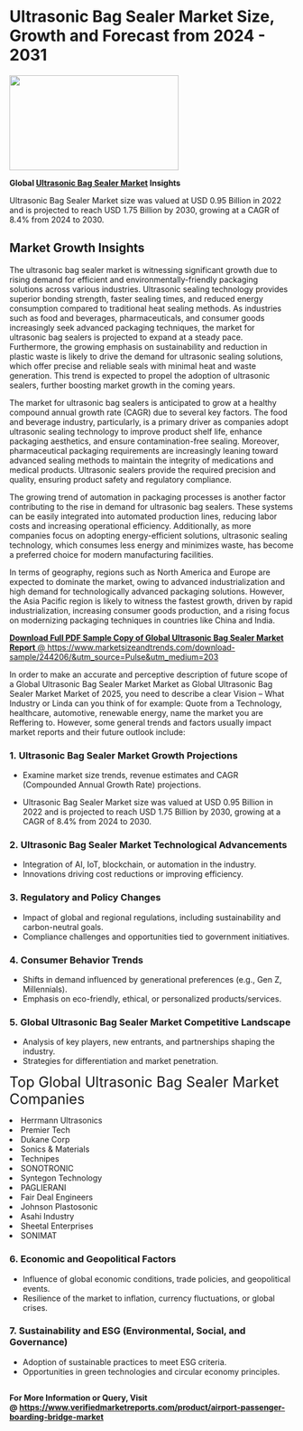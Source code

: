 <H1>Ultrasonic Bag Sealer Market Size, Growth and Forecast from 2024 - 2031</H1><img class="aligncenter size-medium wp-image-584254" src="https://thirdeyenews.in/wp-content/uploads/2024/09/Global-Market-Research-300x168.jpeg" alt="" width="300" height="168" /><p><strong>Global&nbsp;<a href="https://www.marketsizeandtrends.com/download-sample/244206/&amp;utm_source=Pulse&amp;utm_medium=203">Ultrasonic Bag Sealer Market</a> Insights</strong></p><p>Ultrasonic Bag Sealer Market size was valued at USD 0.95 Billion in 2022 and is projected to reach USD 1.75 Billion by 2030, growing at a CAGR of 8.4% from 2024 to 2030.</p><p><h2>Market Growth Insights</h2> The ultrasonic bag sealer market is witnessing significant growth due to rising demand for efficient and environmentally-friendly packaging solutions across various industries. Ultrasonic sealing technology provides superior bonding strength, faster sealing times, and reduced energy consumption compared to traditional heat sealing methods. As industries such as food and beverages, pharmaceuticals, and consumer goods increasingly seek advanced packaging techniques, the market for ultrasonic bag sealers is projected to expand at a steady pace. Furthermore, the growing emphasis on sustainability and reduction in plastic waste is likely to drive the demand for ultrasonic sealing solutions, which offer precise and reliable seals with minimal heat and waste generation. This trend is expected to propel the adoption of ultrasonic sealers, further boosting market growth in the coming years. <a href="#"></a> <p>The market for ultrasonic bag sealers is anticipated to grow at a healthy compound annual growth rate (CAGR) due to several key factors. The food and beverage industry, particularly, is a primary driver as companies adopt ultrasonic sealing technology to improve product shelf life, enhance packaging aesthetics, and ensure contamination-free sealing. Moreover, pharmaceutical packaging requirements are increasingly leaning toward advanced sealing methods to maintain the integrity of medications and medical products. Ultrasonic sealers provide the required precision and quality, ensuring product safety and regulatory compliance.</p> <p>The growing trend of automation in packaging processes is another factor contributing to the rise in demand for ultrasonic bag sealers. These systems can be easily integrated into automated production lines, reducing labor costs and increasing operational efficiency. Additionally, as more companies focus on adopting energy-efficient solutions, ultrasonic sealing technology, which consumes less energy and minimizes waste, has become a preferred choice for modern manufacturing facilities.</p> <p>In terms of geography, regions such as North America and Europe are expected to dominate the market, owing to advanced industrialization and high demand for technologically advanced packaging solutions. However, the Asia Pacific region is likely to witness the fastest growth, driven by rapid industrialization, increasing consumer goods production, and a rising focus on modernizing packaging techniques in countries like China and India.</p> <a href="#"></p><p><span class=""><strong>Download Full PDF Sample Copy of Global Ultrasonic Bag Sealer Market Report</strong> @ <a href="https://www.marketsizeandtrends.com/download-sample/244206/&amp;utm_source=Pulse&amp;utm_medium=203" target="_blank">https://www.marketsizeandtrends.com/download-sample/244206/&amp;utm_source=Pulse&amp;utm_medium=203</a></span></p><p>In order to make an accurate and perceptive description of future scope of a Global&nbsp;Ultrasonic Bag Sealer Market Market as Global&nbsp;Ultrasonic Bag Sealer Market Market of 2025, you need to describe a clear Vision &ndash; What Industry or Linda can you think of for example: Quote from a Technology, healthcare, automotive, renewable energy, name the market you are Reffering to. However, some general trends and factors usually impact market reports and their future outlook include:</p><h3>1.&nbsp;<strong>Ultrasonic Bag Sealer Market Growth Projections</strong></h3><ul><li>Examine market size trends, revenue estimates and CAGR (Compounded Annual Growth Rate) projections.</li><li><p>Ultrasonic Bag Sealer Market size was valued at USD 0.95 Billion in 2022 and is projected to reach USD 1.75 Billion by 2030, growing at a CAGR of 8.4% from 2024 to 2030.</p></li></ul><h3>2.&nbsp;<strong>Ultrasonic Bag Sealer Market Technological Advancements</strong></h3><ul><li>Integration of AI, IoT, blockchain, or automation in the industry.</li><li>Innovations driving cost reductions or improving efficiency.</li></ul><h3>3.&nbsp;<strong>Regulatory and Policy Changes</strong></h3><ul><li>Impact of global and regional regulations, including sustainability and carbon-neutral goals.</li><li>Compliance challenges and opportunities tied to government initiatives.</li></ul><h3>4.&nbsp;<strong>Consumer Behavior Trends</strong></h3><ul><li>Shifts in demand influenced by generational preferences (e.g., Gen Z, Millennials).</li><li>Emphasis on eco-friendly, ethical, or personalized products/services.</li></ul><h3>5.&nbsp;<strong>Global Ultrasonic Bag Sealer Market Competitive Landscape</strong></h3><ul><li>Analysis of key players, new entrants, and partnerships shaping the industry.</li><li>Strategies for differentiation and market penetration.</li></ul><p data-pm-slice="1 1 []"><span style="color: inherit; font-family: inherit; font-size: 25px;">Top Global Ultrasonic Bag Sealer Market Companies</span></p><div class="" data-test-id=""><p><li>Herrmann Ultrasonics</li><li> Premier Tech</li><li> Dukane Corp</li><li> Sonics & Materials</li><li> Technipes</li><li> SONOTRONIC</li><li> Syntegon Technology</li><li> PAGLIERANI</li><li> Fair Deal Engineers</li><li> Johnson Plastosonic</li><li> Asahi Industry</li><li> Sheetal Enterprises</li><li> SONIMAT</li></p></div><h3>6.&nbsp;<strong>Economic and Geopolitical Factors</strong></h3><ul><li>Influence of global economic conditions, trade policies, and geopolitical events.</li><li>Resilience of the market to inflation, currency fluctuations, or global crises.</li></ul><h3>7.&nbsp;<strong>Sustainability and ESG (Environmental, Social, and Governance)</strong></h3><ul><li>Adoption of sustainable practices to meet ESG criteria.</li><li>Opportunities in green technologies and circular economy principles.</li></ul><h2><strong style="font-size: 14px;">For More Information or Query, Visit @&nbsp;</strong><a style="background-color: #ffffff; font-size: 14px;" href="https://www.marketsizeandtrends.com/report/ultrasonic-bag-sealer-market/" target="_blank">https://www.verifiedmarketreports.com/product/airport-passenger-boarding-bridge-market</a></h2>
